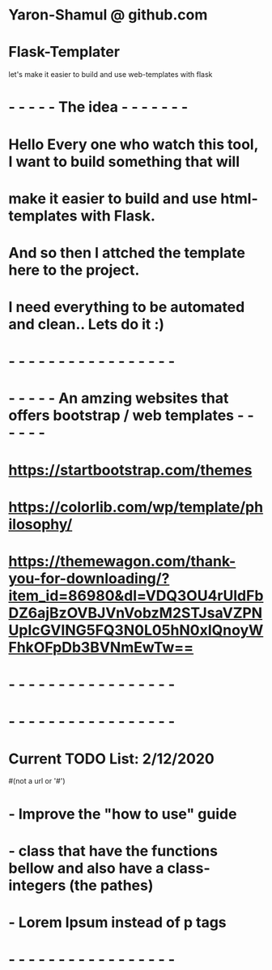 # Yaron-Shamul @ github.com

# Flask-Templater
let's make it easier to build and use web-templates with flask 


# - - - - - The idea - - - - - - - 
# Hello Every one who watch this tool, I want to build something that will
# make it easier to build and use html-templates with Flask. 
# And so then I attched the template here to the project.
# I need everything to be automated and clean.. Lets do it :)
# - - - - - - - - - - - - - - - - -


# - - - - - An amzing websites that offers bootstrap / web templates - - - - - -
# https://startbootstrap.com/themes
# https://colorlib.com/wp/template/philosophy/
# https://themewagon.com/thank-you-for-downloading/?item_id=86980&dl=VDQ3OU4rUldFbDZ6ajBzOVBJVnVobzM2STJsaVZPNUpIcGVING5FQ3N0L05hN0xIQnoyWFhkOFpDb3BVNmEwTw==
# - - - - - - - - - - - - - - - - -


# - - - - - - - - - - - - - - - - -
# Current TODO List: 2/12/2020
#(not a url or '#')
# - Improve the "how to use" guide
# - class that have the functions bellow and also have a class-integers (the pathes)
# - Lorem Ipsum instead of p tags
# - - - - - - - - - - - - - - - - -
